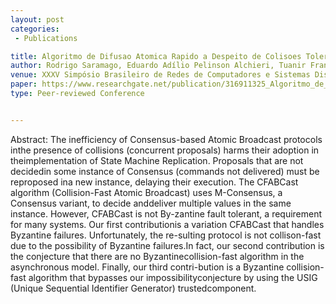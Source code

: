 ```yaml
---
layout: post
categories:
 - Publications

title: Algoritmo de Difusao Atomica Rapido a Despeito de Colisoes Tolerante a Falhas Bizantinas
author: Rodrigo Saramago, Eduardo Adílio Pelinson Alchieri, Tuanir França Rezende, Lásaro Camargos
venue: XXXV Simpósio Brasileiro de Redes de Computadores e Sistemas Distribuídos (SBRC), Belem, PA, Brazil
paper: https://www.researchgate.net/publication/316911325_Algoritmo_de_Difusao_Atomica_Rapido_a_Despeito_de_Colisoes_Tolerante_a_Falhas_Bizantinas 
type: Peer-reviewed Conference


---
```

Abstract: The inefficiency of Consensus-based Atomic Broadcast protocols inthe presence of collisions (concurrent proposals) harms their adoption in theimplementation of State Machine Replication.  Proposals that are not decidedin some instance of Consensus (commands not delivered) must be reproposed ina new instance, delaying their execution.  The CFABCast algorithm (Collision-Fast Atomic Broadcast) uses M-Consensus, a Consensus variant, to decide anddeliver multiple values in the same instance.   However,  CFABCast is not By-zantine fault tolerant, a requirement for many systems.  Our first contributionis a variation CFABCast that handles Byzantine failures. Unfortunately, the re-sulting protocol is not collison-fast due to the possibility of Byzantine failures.In fact, our second contribution is the conjecture that there are no Byzantinecollision-fast algorithm in the asynchronous model.  Finally, our third contri-bution is a Byzantine collision-fast algorithm that bypasses our impossibilityconjecture by using the USIG (Unique Sequential Identifier Generator) trustedcomponent. 

